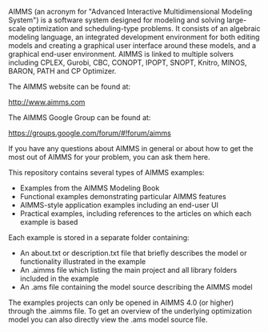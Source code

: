 AIMMS (an acronym for "Advanced Interactive Multidimensional Modeling System") is a software system designed for modeling
and solving large-scale optimization and scheduling-type problems. It consists of an algebraic modeling language, an
integrated development environment for both editing models and creating a graphical user interface around these models,
and a graphical end-user environment. AIMMS is linked to multiple solvers including CPLEX, Gurobi, CBC, CONOPT, IPOPT,
SNOPT, Knitro, MINOS, BARON, PATH and CP Optimizer.

The AIMMS website can be found at:

   http://www.aimms.com

The AIMMS Google Group can be found at:

   https://groups.google.com/forum/#!forum/aimms

If you have any questions about AIMMS in general or about how to get the most out of AIMMS for your problem, you can ask
them here.


This repository contains several types of AIMMS examples:
* Examples from the AIMMS Modeling Book
* Functional examples demonstrating particular AIMMS features
* AIMMS-style application examples including an end-user UI
* Practical examples, including references to the articles on which each example is based

Each example is stored in a separate folder containing:
* An about.txt or description.txt file that briefly describes the model or functionality illustrated in the example
* An .aimms file which listing the main project and all library folders included in the example
* An .ams file containing the model source describing the AIMMS model

The examples projects can only be opened in AIMMS 4.0 (or higher) through the .aimms file. To get an overview of the 
underlying optimization model you can also directly view the .ams model source file.
